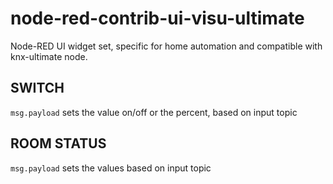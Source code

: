 # node-red-contrib-ui-visu-ultimate
 Node-RED UI widget set, specific for home automation and compatible with knx-ultimate node.

 ## SWITCH
 <code>msg.payload</code> sets the value on/off or the percent, based on input topic

 ## ROOM STATUS
 <code>msg.payload</code> sets the values based on input topic